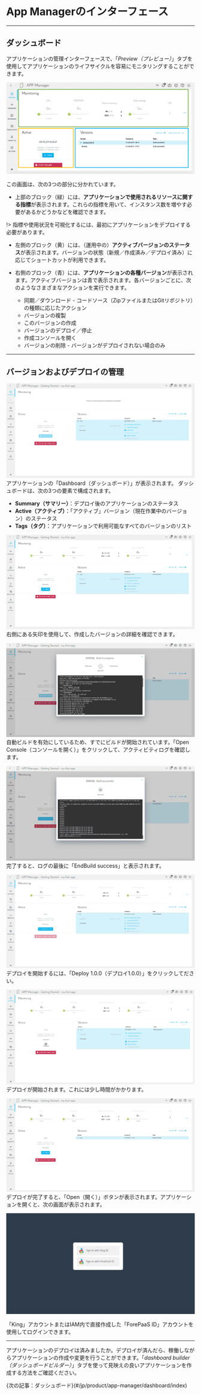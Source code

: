 # App Managerのインターフェース

---

## ダッシュボード

アプリケーションの管理インターフェースで、「*Preview（プレビュー）*」タブを使用してアプリケーションのライフサイクルを容易にモニタリングすることができます。

![Dashboard](picts/appmanager-dashboard.png)

この画面は、次の3つの部分に分かれています。
* 上部のブロック（緑）には、**アプリケーションで使用されるリソースに関する指標**が表示されます。これらの指標を用いて、インスタンス数を増やす必要があるかどうかなどを確認できます。

!> 指標や使用状況を可視化するには、最初にアプリケーションをデプロイする必要があります。

* 左側のブロック（黄）には、（運用中の）**アクティブバージョンのステータス**が表示されます。バージョンの状態（新規／作成済み／デプロイ済み）に応じてショートカットが利用できます。

* 右側のブロック（青）には、**アプリケーションの各種バージョン**が表示されます。アクティブバージョンは青で表示されます。各バージョンごとに、次のようなさまざまなアクションを実行できます。
    * 同期／ダウンロード - コードソース（ZipファイルまたはGitリポジトリ）の種類に応じたアクション
    * バージョンの複製
    * このバージョンの作成
    * バージョンのデプロイ／停止
    * 作成コンソールを開く
    * バージョンの削除 - バージョンがデプロイされない場合のみ

---

## バージョンおよびデプロイの管理

![Dataplant home](picts/app_beforebuilding.PNG)
アプリケーションの「Dashboard（ダッシュボード）」が表示されます。
ダッシュボードは、次の3つの要素で構成されます。
* __Summary（サマリー）__：デプロイ後のアプリケーションのステータス
* __Active（アクティブ）__：「アクティブ」バージョン（現在作業中のバージョン）のステータス
* __Tags（タグ）__：アプリケーションで利用可能なすべてのバージョンのリスト

![Dataplant home](picts/app_built.PNG)
右側にある矢印を使用して、作成したバージョンの詳細を確認できます。

![Dataplant home](picts/app_consolebuilding.PNG)
自動ビルドを有効にしているため、すでにビルドが開始されています。「Open Console（コンソールを開く）」をクリックして、アクティビティログを確認します。

![Dataplant home](picts/app_console.PNG)
完了すると、ログの最後に「EndBuild success」と表示されます。

![Dataplant home](picts/app_deploy.PNG)
デプロイを開始するには、「Deploy 1.0.0（デプロイ1.0.0）」をクリックしてださい。

![Dataplant home](picts/app_deploying.PNG)
デプロイが開始されます。これには少し時間がかかります。

![Dataplant home](picts/app_afterdeploying.PNG)
デプロイが完了すると、「Open（開く）」ボタンが表示されます。アプリケーションを開くと、次の画面が表示されます。

![Dataplant home](picts/app_open.PNG)

「King」アカウントまたはIAM内で直接作成した「ForePaaS ID」アカウントを使用してログインできます。

---

アプリケーションのデプロイは済みましたか。デプロイが済んだら、稼働しながらアプリケーションの作成や変更を行うことができます。「*dashboard builder（ダッシュボードビルダー）*」タブを使って見映えの良いアプリケーションを作成する方法をご確認ください。

{次の記事：ダッシュボード}(#/jp/product/app-manager/dashboard/index)
